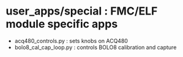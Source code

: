 # user_apps/special : FMC/ELF module specific apps

* acq480_controls.py : sets knobs on ACQ480
* bolo8_cal_cap_loop.py : controls BOLO8 calibration and capture

